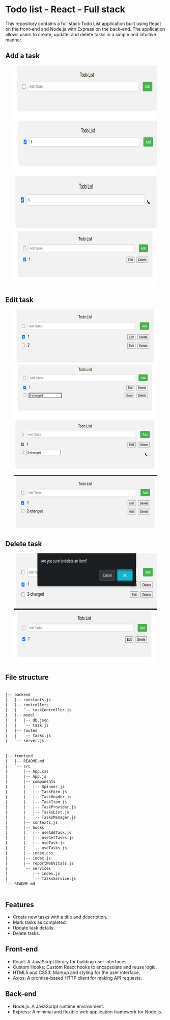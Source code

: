 
# Todo list - React - Full stack

This repository contains a full stack Todo List application built using React on the front-end and Node.js with Express on the back-end. The application allows users to create, update, and delete tasks in a simple and intuitive manner.

## Add a task
<p align="center">
  <img src="https://github.com/Asnvir/todo-react-app/blob/main/images/1.jpg" width="450" height="170"/>
  <img src="https://github.com/Asnvir/todo-react-app/blob/main/images/2.jpg" width="450" height="170"/>
  <img src="https://github.com/Asnvir/todo-react-app/blob/main/images/3.jpg" width="450" height="170"/>
  <img src="https://github.com/Asnvir/todo-react-app/blob/main/images/4.jpg" width="450" height="170"/>
</p>


## Edit task
<p align="center">
  <img src="https://github.com/Asnvir/todo-react-app/blob/main/images/5.jpg" width="450" height="170"/>
  <img src="https://github.com/Asnvir/todo-react-app/blob/main/images/6.jpg" width="450" height="170"/>
  <img src="https://github.com/Asnvir/todo-react-app/blob/main/images/7.jpg" width="450" height="170"/>
  <img src="https://github.com/Asnvir/todo-react-app/blob/main/images/8.jpg" width="450" height="170"/>
</p>

## Delete task
<p align="center">
  <img src="https://github.com/Asnvir/todo-react-app/blob/main/images/9.jpg" width="450" height="170"/>
  <img src="https://github.com/Asnvir/todo-react-app/blob/main/images/10.jpg" width="450" height="170"/>
</p>

## File structure
```

|-- backend
|   |-- constants.js
|   |-- controllers
|   |   `-- taskController.js
|   |-- model
|   |   |-- db.json
|   |   `-- task.js
|   |-- routes
|   |   `-- tasks.js
|   `-- server.js


|-- frontend
|   |-- README.md
|   `-- src
|       |-- App.css
|       |-- App.js
|       |-- components
|       |   |-- Spinner.js
|       |   |-- TaskForm.js
|       |   |-- TaskHeader.js
|       |   |-- TaskItem.js
|       |   |-- TaskProvider.js
|       |   |-- TasksList.js
|       |   `-- TasksManager.js
|       |-- contexts.js
|       |-- hooks
|       |   |-- useAddTask.js
|       |   |-- useGetTasks.js
|       |   |-- useTask.js
|       |   `-- useTasks.js
|       |-- index.css
|       |-- index.js
|       |-- reportWebVitals.js
|       `-- services
|           |-- index.js
|           `-- TasksService.js
`-- README.md


```

## Features
- Create new tasks with a title and description.
- Mark tasks as completed.
- Update task details.
- Delete tasks.

## Front-end
- React: A JavaScript library for building user interfaces.
- Custom Hooks: Custom React hooks to encapsulate and reuse logic.
- HTML5 and CSS3: Markup and styling for the user interface.
- Axios: A promise-based HTTP client for making API requests.

## Back-end

- Node.js: A JavaScript runtime environment.
- Express: A minimal and flexible web application framework for Node.js.
